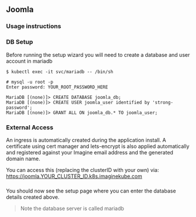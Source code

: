 ## Joomla 

### Usage instructions

### DB Setup
Before running the setup wizard you will need to create a database and user account in mariadb

```
$ kubectl exec -it svc/mariadb -- /bin/sh

# mysql -u root -p
Enter password: YOUR_ROOT_PASSWORD_HERE

MariaDB [(none)]> CREATE DATABASE joomla_db;
MariaDB [(none)]> CREATE USER joomla_user identified by 'strong-password';
MariaDB [(none)]> GRANT ALL ON joomla_db.* TO joomla_user;
```

### External Access

An ingress is automatically created during the application install. A certificate using cert manager and lets-encrypt is also applied automatically and registered against your Imagine email address and the generated domain name.

You can access this (replacing the clusterID with your own) via: https://joomla.YOUR_CLUSTER_ID.k8s.imaginekube.com

###
You should now see the setup page where you can enter the database details created above.
> Note the database server is called mariadb





